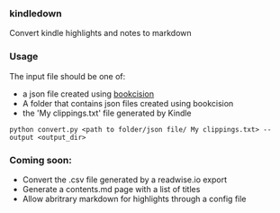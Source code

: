 ### kindledown
Convert kindle highlights and notes to markdown
### Usage
The input file should be one of:
- a json file created using [bookcision](https://readwise.io/bookcision)
- A folder that contains json files created using bookcision
- the 'My clippings.txt' file generated by Kindle

`python convert.py <path to folder/json file/ My clippings.txt> --output <output_dir>`

### Coming soon:
- Convert the .csv file generated by a readwise.io export
- Generate a contents.md page with a list of titles
- Allow abritrary markdown for highlights through a config file
